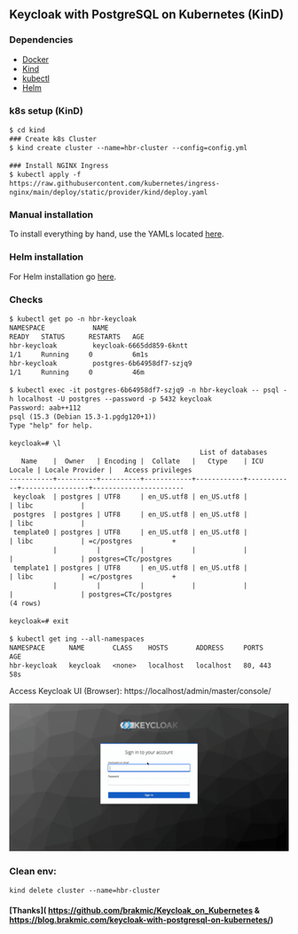 ## Keycloak with PostgreSQL on Kubernetes (KinD)

### Dependencies

- [Docker](https://docs.docker.com/engine/install/ubuntu/)
- [Kind](https://kind.sigs.k8s.io/docs/user/quick-start/#installation)
- [kubectl](https://kubernetes.io/docs/tasks/tools/)
- [Helm](https://helm.sh/docs/intro/install/)

### k8s setup (KinD)

```
$ cd kind
### Create k8s Cluster 
$ kind create cluster --name=hbr-cluster --config=config.yml

### Install NGINX Ingress
$ kubectl apply -f https://raw.githubusercontent.com/kubernetes/ingress-nginx/main/deploy/static/provider/kind/deploy.yaml
```

### Manual installation

To install everything by hand, use the YAMLs located [here](./deployments/manual/README.md).

### Helm installation

For Helm installation go [here](./deployments/helm/README.md).

### Checks
```
$ kubectl get po -n hbr-keycloak
NAMESPACE            NAME                                                READY   STATUS      RESTARTS   AGE
hbr-keycloak         keycloak-6665dd859-6kntt                            1/1     Running     0          6m1s
hbr-keycloak         postgres-6b64958df7-szjq9                           1/1     Running     0          46m

$ kubectl exec -it postgres-6b64958df7-szjq9 -n hbr-keycloak -- psql -h localhost -U postgres --password -p 5432 keycloak
Password: aab++112
psql (15.3 (Debian 15.3-1.pgdg120+1))
Type "help" for help.

keycloak=# \l
                                                List of databases
   Name    |  Owner   | Encoding |  Collate   |   Ctype    | ICU Locale | Locale Provider |   Access privileges   
-----------+----------+----------+------------+------------+------------+-----------------+-----------------------
 keycloak  | postgres | UTF8     | en_US.utf8 | en_US.utf8 |            | libc            | 
 postgres  | postgres | UTF8     | en_US.utf8 | en_US.utf8 |            | libc            | 
 template0 | postgres | UTF8     | en_US.utf8 | en_US.utf8 |            | libc            | =c/postgres          +
           |          |          |            |            |            |                 | postgres=CTc/postgres
 template1 | postgres | UTF8     | en_US.utf8 | en_US.utf8 |            | libc            | =c/postgres          +
           |          |          |            |            |            |                 | postgres=CTc/postgres
(4 rows)

keycloak=# exit

$ kubectl get ing --all-namespaces
NAMESPACE      NAME       CLASS    HOSTS       ADDRESS     PORTS     AGE
hbr-keycloak   keycloak   <none>   localhost   localhost   80, 443   58s
```

Access Keycloak UI (Browser): https://localhost/admin/master/console/

<img src="images/keycloak_postgres_on_k8s.gif?raw=true" width="1000">

### Clean env:
```
kind delete cluster --name=hbr-cluster 
```

#### [Thanks]( https://github.com/brakmic/Keycloak_on_Kubernetes & https://blog.brakmic.com/keycloak-with-postgresql-on-kubernetes/)

